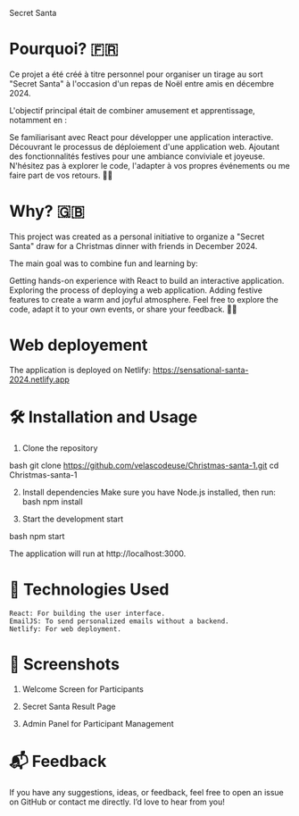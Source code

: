 Secret Santa

# Pourquoi? 🇫🇷
Ce projet a été créé à titre personnel pour organiser un tirage au sort "Secret Santa" à l'occasion d'un repas de Noël entre amis en décembre 2024.

L'objectif principal était de combiner amusement et apprentissage, notamment en :

Se familiarisant avec React pour développer une application interactive.
Découvrant le processus de déploiement d'une application web.
Ajoutant des fonctionnalités festives pour une ambiance conviviale et joyeuse.
N'hésitez pas à explorer le code, l'adapter à vos propres événements ou me faire part de vos retours. 🎄✨
 

 # Why? 🇬🇧

This project was created as a personal initiative to organize a "Secret Santa" draw for a Christmas dinner with friends in December 2024.

The main goal was to combine fun and learning by:

Getting hands-on experience with React to build an interactive application.
Exploring the process of deploying a web application.
Adding festive features to create a warm and joyful atmosphere.
Feel free to explore the code, adapt it to your own events, or share your feedback. 🎄✨




# Web deployement

The application is deployed on Netlify: https://sensational-santa-2024.netlify.app

# 🛠️ Installation and Usage

1. Clone the repository

bash
git clone https://github.com/velascodeuse/Christmas-santa-1.git
cd Christmas-santa-1

2. Install dependencies
Make sure you have Node.js installed, then run:
bash
npm install

3. Start the development start

bash 
npm start

The application will run at http://localhost:3000.

# 🧰 Technologies Used

    React: For building the user interface.
    EmailJS: To send personalized emails without a backend.
    Netlify: For web deployment.

 
 # 📸 Screenshots

1. Welcome Screen for Participants



2. Secret Santa Result Page



3. Admin Panel for Participant Management


# 📬 Feedback

If you have any suggestions, ideas, or feedback, feel free to open an issue on GitHub or contact me directly. I’d love to hear from you!
